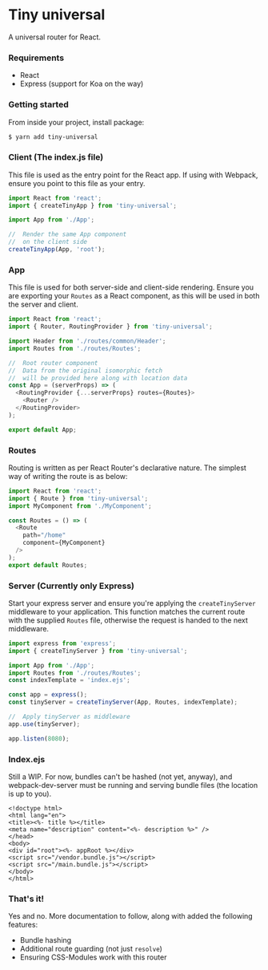 # Tiny universal
A universal router for React.

### Requirements
* React
* Express (support for Koa on the way)

### Getting started
From inside your project, install package:
```bash
$ yarn add tiny-universal
```

### Client (The index.js file)
This file is used as the entry point for the React app. If using with
Webpack, ensure you point to this file as your entry.
```js
import React from 'react';
import { createTinyApp } from 'tiny-universal';

import App from './App';

//  Render the same App component
//  on the client side
createTinyApp(App, 'root');
```

### App
This file is used for both server-side and client-side rendering. Ensure
you are exporting your `Routes` as a React component, as this will be used
in both the server and client.
```js
import React from 'react';
import { Router, RoutingProvider } from 'tiny-universal';

import Header from './routes/common/Header';
import Routes from './routes/Routes';

//  Root router component
//  Data from the original isomorphic fetch
//  will be provided here along with location data
const App = (serverProps) => (
  <RoutingProvider {...serverProps} routes={Routes}>
    <Router />
  </RoutingProvider>
);

export default App;
```

### Routes
Routing is written as per React Router's declarative nature. The simplest way of writing
the route is as below:
```js
import React from 'react';
import { Route } from 'tiny-universal';
import MyComponent from './MyComponent';

const Routes = () => (
  <Route
    path="/home"
    component={MyComponent}
  />
);
export default Routes;

```

### Server (Currently only Express)
Start your express server and ensure you're applying the `createTinyServer` middleware
to your application. This function matches the current route with the supplied
`Routes` file, otherwise the request is handed to the next middleware.
```js
import express from 'express';
import { createTinyServer } from 'tiny-universal';

import App from './App';
import Routes from './routes/Routes';
const indexTemplate = 'index.ejs';

const app = express();
const tinyServer = createTinyServer(App, Routes, indexTemplate);

//  Apply tinyServer as middleware
app.use(tinyServer);

app.listen(8080);
```

### Index.ejs
Still a WIP. For now, bundles can't be hashed (not yet, anyway), and webpack-dev-server
must be running and serving bundle files (the location is up to you).
```ejs
<!doctype html>
<html lang="en">
<title><%- title %></title>
<meta name="description" content="<%- description %>" />
</head>
<body>
<div id="root"><%- appRoot %></div>
<script src="/vendor.bundle.js"></script>
<script src="/main.bundle.js"></script>
</body>
</html>
```

### That's it!
Yes and no. More documentation to follow, along with added the following features:
* Bundle hashing
* Additional route guarding (not just `resolve`)
* Ensuring CSS-Modules work with this router
